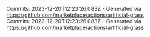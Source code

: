 Commits: 2023-12-20T12:23:26.083Z - Generated via https://github.com/marketplace/actions/artificial-grass
<br>
Commits: 2023-12-20T12:23:26.083Z - Generated via https://github.com/marketplace/actions/artificial-grass
<br>
